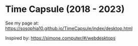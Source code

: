 # Time Capsule  (2018 - 2023)

See my page at: https://sosophia10.github.io/TimeCapsule/index/desktop.html


Inspired by: https://simone.computer/#/webdesktops
